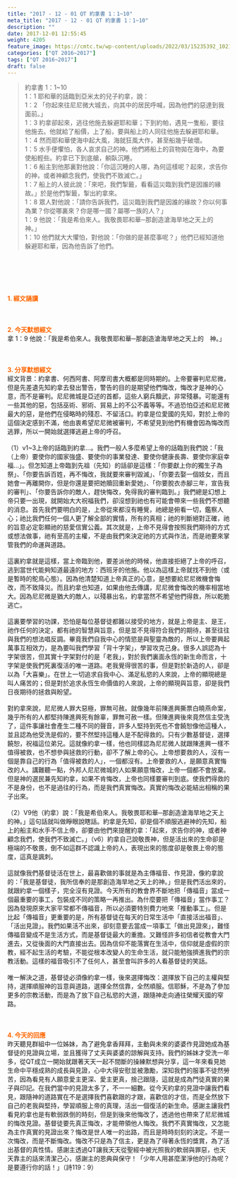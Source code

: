 ```yaml
---
title: "2017 - 12 - 01 QT 約拿書 1：1~10"
meta_title: "2017 - 12 - 01 QT 約拿書 1：1~10"
description: ""
date: 2017-12-01 12:55:45
weight: 4205
feature_image: https://cmtc.tw/wp-content/uploads/2022/03/15235392_10211799862337740_180693556567566654_o-1.webp
categories: ["QT 2016~2017"]
tags: ["QT 2016~2017"]
draft: false
---
```


<blockquote>約拿書 1：1~10<br />
1：1 耶和華的話臨到亞米太的兒子約拿，說：<br />
1：2 「你起來往尼尼微大城去，向其中的居民呼喊，因為他們的惡達到我面前。」<br />
1：3 約拿卻起來，逃往他施去躲避耶和華；下到約帕，遇見一隻船，要往他施去。他就給了船價，上了船，要與船上的人同往他施去躲避耶和華。<br />
1：4 然而耶和華使海中起大風，海就狂風大作，甚至船幾乎破壞。<br />
1：5 水手便懼怕，各人哀求自己的神。他們將船上的貨物拋在海中，為要使船輕些。約拿已下到底艙，躺臥沉睡。<br />
1：6 船主到他那裏對他說：「你這沉睡的人哪，為何這樣呢？起來，求告你的神，或者神顧念我們，使我們不致滅亡。」<br />
1：7 船上的人彼此說：「來吧，我們掣籤，看看這災臨到我們是因誰的緣故。」於是他們掣籤，掣出約拿來。<br />
1：8 眾人對他說：「請你告訴我們，這災臨到我們是因誰的緣故？你以何事為業？你從哪裏來？你是哪一國？屬哪一族的人？」<br />
1：9 他說：「我是希伯來人。我敬畏耶和華─那創造滄海旱地之天上的　神。」<br />
1：10 他們就大大懼怕，對他說：「你做的是甚麼事呢？」他們已經知道他躲避耶和華，因為他告訴了他們。</blockquote><br />
&nbsp;<br />
<br />
&nbsp;<br />
<br />
<span style="color: #ff6600;"><strong>1. </strong><strong>經文誦讀</strong></span><br />
<br />
<span style="color: #ff6600;"><strong> </strong></span><br />
<br />
<span style="color: #ff6600;"><strong>2. 今天默想</strong><strong>經文<br />
</strong></span>拿 1：9 他說：「我是希伯來人。我敬畏耶和華─那創造滄海旱地之天上的　神。」<br />
<br />
&nbsp;<br />
<br />
<span style="color: #ff6600;"><strong>3. 分享默想經文<br />
</strong></span>經文背景：約拿書、何西阿書、阿摩司書大概都是同時期的。上帝要審判尼尼微，但是先差遺先知約拿去發出警告，警告的目的是期望他們悔改，悔改才是神的心意，而不是審判。尼尼微城是亞述的首都，這些人窮兵黷武，非常殘暴。可能還有一些其他的惡，包括巫術、邪術、貿易上的不公不義等等。不過恐怕亞述和尼尼微最大的惡，是他們在侵略時的殘忍、不留活口。約拿是位愛國的先知，對於上帝的這個決定感到不滿，他由衷希望尼尼微被審判，不希望見到他們有機會因為悔改而逃罪，所以一開始就選擇逃避上帝的呼召。<br />
<br />
（1）v1~3上帝的話臨到約拿…。我們一般人多麼希望上帝的話臨到我們說：「我（上帝）要使你的國家強盛、要使你的事業發達、要使你健康長壽、要使你家庭幸福…」。但怎知道上帝臨到先祖（先知）的話卻是這樣：「你要獻上你的獨生子為祭」、「你要告訴百姓，再不悔改，我就要來審判毀滅」、「你要去娶一個妓女，而且她會一再離開你，但是你還是要把她贖回重新愛她」、「你要脫衣赤腳三年，宣告我的審判」、「你要告訴你的敵人，趕快悔改，免得我的審判臨到。」我們總是幻想上帝只要一出現，就開始大大祝福我們，卻沒想到祂也有可能會帶來一些我們不想聽的消息。首先我們要明白的是，上帝從來都沒有睡覺，祂總是俯看一切，鑑察人心；祂比我們任何一個人更了解全部的實情，所有的真相；祂的判斷絕對正確，祂的旨意必定彰顯祂的慈愛信實公義。其次就是，上帝不見得會按照我們期待的方式或想法做事，祂有至高的主權，不是由我們來決定祂的方式與作法，而是祂要來掌管我們的命運與道路。<br />
<br />
這裏約拿就是這樣，當上帝臨到他，要差派他的時候，他直接拒絕了上帝的呼召，逃到當世代能夠知道最遠的地方：西班牙的他施。他以為這樣上帝就找不到他（或是暫時的鴕鳥心態）。因為他清楚知道上帝真正的心意，是想要給尼尼微機會悔改，而不致降災。而且約拿也知道，如果由他去傳講，尼尼微會悔改的機率相當地大。因為尼尼微是猶大的敵人，以殘暴出名，約拿當然不希望他們得救，所以乾脆逃亡。<br />
<br />
這裏要學習的功課，恐怕是每位基督徒都難以接受的地方，就是上帝是主、是王，祂作任何的決定，都有祂的智慧與旨意，但是並不見得符合我們的期待，甚至往往與我們的想法唱反調。畢竟我們自我中心的情慾是與聖靈為敵的，所以上帝要興起萬事互相效力，是為要叫我們學習「背十字架」，學習攻克己身。很多人誤認為十字架很苦，但其實十字架對付的是「老我」，對於我們裏面永恆的新生命而言，十字架是使我們死裏復活的唯一道路。老我覺得很苦的事，但是對於新造的人，卻是以為「大喜樂」。在世上一切追求自我中心、滿足私慾的人來說，上帝的顯現總是叫人痛苦的；但是對於追求永恆生命價值的人來說，上帝的顯現與旨意，卻是我們日夜期待的拯救與盼望。<br />
<br />
對約拿來說，尼尼微人罪大惡極，罪無可赦。就像幾年前陳進興撕票白曉燕命案，幾乎所有的人都堅持陳進興死有餘辜，罪無可赦一樣。但陳進興後來竟然信主受洗了，這件事讓社會產生二種不同的聲音，許多人堅持到死也不會饒恕像他這種人，並且認為他受洗是假的，要不然堅持這種人是不配得救的。只有少數基督徒，選擇饒恕，祝福這位弟兄。這就像約拿一樣，他也同樣認為尼尼微人就跟陳進興一樣不值得被救，也不想參與拯救的行動，卻不了解上帝的心。上帝想要救的人，沒有一個是靠自己的行為「值得被救的人」，一個都沒有。上帝要救的人，是願意真實悔改的人。講難聽一點，外邦人尼尼微城的人如果願意悔改，上帝一個都不會放棄。但是神的選民兼先知約拿，如果不肯悔改，上帝也同樣要審判到底。使我們得救的不是身份，也不是過往的行為，而是我們真實悔改。真實的悔改必能結出相稱的果子出來。<br />
<br />
（2）V9他（約拿）說：「我是希伯來人。我敬畏耶和華─那創造滄海旱地之天上的神。」這句話就叫做睜眼說瞎話。約拿是先知，卻是個不順服逃避神的先知，船上的船主和水手不信上帝，卻要由他們來提醒約拿：「起來，求告你的神，或者神顧念我們，使我們不致滅亡。」（v6）約拿自己說敬畏神，但是活出來的生命卻是極端的不敬畏，倒不如這群不認識上帝的人，表現出來的態度卻是敬畏上帝的態度，這真是諷刺。<br />
<br />
這就像我們基督徒活在世上，最喜歡做的事就是為主傳福音、作見證，像約拿說的：「我是基督徒，我所信奉的是那創造海旱地之天上的神。」但是我們活出來的，就跟約拿一個樣子，完全沒有見證。今天所有的教會界不斷地把「傳福音」當成一個最重要的事工，包裝成不同的策略一再推出。為什麼要把「傳福音」當作事工？因為發現原來大家平常都不傳福音，所以必須要特別費力地來「推動事工」。但是比起「傳福音」更重要的是，所有基督徒在每天的日常生活中「直接活出福音」、「活出見證」。我們如果活不出來，卻刻意要去當成一項事工「做出見證來」，難怪傳福音變成不是生活方式，而是基督徒最大的重擔。又難怪許多初信者從教會大門進去，又從後面的大門直接出去。因為信仰不能落實在生活中，信仰就是虛假的宗教，經不起生活的考驗，不能從根本改變人的生命生活，就只能勉強擠進我們的宗教活動。這樣的福音吸引不了任何人，甚至會叫許多的人看基督徒的笑話。<br />
<br />
唯一解決之道，基督徒必須像約拿一樣，後來選擇悔改：選擇放下自己的主權與堅持，選擇順服神的旨意與道路，選擇全然信靠，全然順服。信耶穌，不是為了參加更多的宗教活動，而是為了放下自己私慾的大道，跟隨神走向通往榮耀天國的窄路。<br />
<br />
&nbsp;<br />
<br />
<span style="color: #ff6600;"><strong>4. 今天的回應<br />
</strong></span>昨天聽見群組中一位姊妹，為了避免拿香拜拜，主動與未來的婆婆作見證她成為基督徒的見證與立場，並且獲得了丈夫與婆婆的諒解與支持。我們的姊妹才受洗一年多，從QT成立一開始就跟著天天一起不間斷的操練默想與分享，這一年來看見她生命中平穩成熟的成長與見證，心中大得安慰並被激勵，深知我們的服事不徒然勞苦，因為看見有人願意愛主更深、愛主更真，捨己跟隨，這就是成為門徒真實的果子與印記。在我們當中的見證太多了，不一一細數。從今天約拿的見證中讓我們看見，跟隨神的道路實在不是選擇我們喜歡跟的才跟，喜歡信的才信，而是全然放下自己的老我與堅持，學習順服上帝的真理，活出一個復活的新生命。感謝主讓我們看見約拿也是有軟弱跌倒的時刻，但是到後來他悔改了，透過他也帶來了尼尼微城的悔改見證。基督徒要先真正悔改，才能帶領他人悔改。我們不真實悔改，又怎能為主作真實的見證出來？悔改是世人唯一的出路，而且是時時刻刻的決定。不是一次悔改，而是不斷悔改。悔改不只是為了信主，更是為了得著永恆的獎賞，為了活出基督的真性情。感謝主透過QT讓我天天從聖經中被光照我的軟弱與罪惡，也天天靠主的話來清潔己心，感謝主的恩典與保守！「少年人用甚麼潔淨他的行為呢？是要遵行你的話！」（詩119：9）<br />
<br />
&nbsp;
        